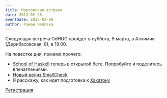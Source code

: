 ```yaml
---
title: Мартовская встреча
date: 2013-02-28
eventDate: 2013-03-09
author: Роман Чепляка
---
```


Следующая встреча OdHUG пройдет в субботу, 9 марта, в Алхимии (Дерибасовская,
8), в 19.00.

На повестке дня, помимо прочего:

* [School of Haskell][soh] теперь в открытой бете. Попробуйте и поделитесь
  впечатлениями.
* [Новый релиз SmallCheck][sc]
* Я расскажу, как идет подготовка к [Хакатону][odhac]

[soh]: https://haskell.fpcomplete.com/school
[sc]: http://ro-che.info/articles/2013-02-19-smallcheck.html
[odhac]: http://www.haskell.org/haskellwiki/OdHac

[Регистрация](https://docs.google.com/forms/d/1QBNlDj93W-A4x_ReJColZ0-UiyLIEnggmnr05OfOFms/viewform)
